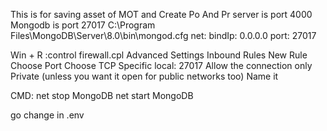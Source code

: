 This is for saving asset of MOT and Create Po And Pr
server is port 4000
Mongodb is port 27017
C:\Program Files\MongoDB\Server\8.0\bin\mongod.cfg
net:
  bindIp: 0.0.0.0
  port: 27017

Win + R  :control firewall.cpl
    Advanced Settings
    Inbound Rules New Rule
    Choose Port
    Choose TCP 
        Specific local: 27017
    Allow the connection
    only Private (unless you want it open for public networks too)
    Name it

CMD:
net stop MongoDB
net start MongoDB

go change in .env
